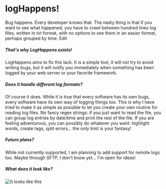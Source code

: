 logHappens!
=============

Bug happens. Every developer knows that. The nasty thing is that if you want to see what happened, you have to crawl between hundred lines log files, written in txt format, with no options to see them in an easier format, perhaps grouped by time. Edit


##### That's why LogHappens exists!

LogHappens aims to fix this lack. It is a simple tool, it will not try to avoid writing bugs, but it will notify you immediately when something has been logged by your web server or your favorite framework.


##### Does it handle different log formats?

Of course it does. While it is true that every software has its own bugs, every software have its own way of logging things too. This is why I have tried to make it as simple as possible to let you create your own routine for reading log files. No fancy regex strings: if you just want to read the file, you can group log entries by date/time and print the rest of the file. If you are feeling adventurous, you can possibly do whatever you want: highlight words, create tags, split errors... the only limit is your fantasy!


##### Future plans?

While not currently supported, I am planning to add support for remote logs too. Maybe through SFTP, I don't know yet... I'm open for ideas!


##### What does it look like?

![It looks like this](https://cloud.githubusercontent.com/assets/659492/24559514/47412cee-163f-11e7-91ec-58f61e36ead1.png)
